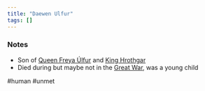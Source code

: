 ```yaml
---
title: "Daewen Ulfur"
tags: []
---
```


### Notes

- Son of [Queen Freya Úlfur](content/NPCs/Freya%20%C3%9Alfur.md) and [King Hrothgar](content/NPCs/King%20Hrothgar.md)
- Died during but maybe not in the [Great War](content/Events/Great%20War.md), was a young child

#human #unmet 